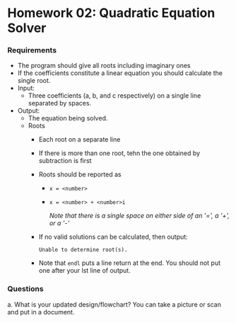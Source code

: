 # Homework 02: Quadratic Equation Solver

### Requirements

  * The program should give all roots including imaginary ones
  * If the coefficients constitute a linear equation you should calculate the single root.
  * Input:
    * Three coefficients (a, b, and c respectively) on a single line separated by spaces.
  * Output:
    * The equation being solved.
    * Roots
      * Each root on a separate line
      * If there is more than one root, tehn the one obtained by subtraction is first
      * Roots should be reported as
        * `x = <number>`
        * `x = <number> + <number>i`
        
          *Note that there is a single space on either side of an '=', a '+', or a '-'*
      * If no valid solutions can be calculated, then output:
      
        `Unable to determine root(s).`
      * Note that `endl` puts a line return at the end. You should not put one after your lst line of output.
      
### Questions
  a. What is your updated design/flowchart? You can take a picture or scan and put in a document.
